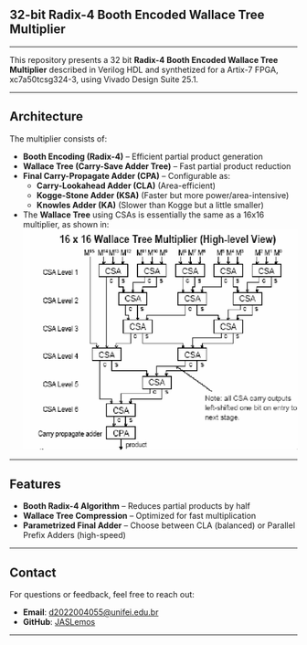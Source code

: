 ## 32-bit Radix-4 Booth Encoded Wallace Tree Multiplier 
---
This repository presents a 32 bit **Radix-4 Booth Encoded Wallace Tree Multiplier**
described in Verilog HDL and synthetized for a Artix-7 FPGA, xc7a50tcsg324-3, 
using Vivado Design Suite 25.1.

---
## Architecture
The multiplier consists of:
- **Booth Encoding (Radix-4)** – Efficient partial product generation  
- **Wallace Tree (Carry-Save Adder Tree)** – Fast partial product reduction  
- **Final Carry-Propagate Adder (CPA)** – Configurable as:  
  - **Carry-Lookahead Adder (CLA)** (Area-efficient)  
  - **Kogge-Stone Adder (KSA)** (Faster but more power/area-intensive)
  - **Knowles Adder (KA)** (Slower than Kogge but a little smaller)  
- The **Wallace Tree** using CSAs is essentially the same as a 16x16 multiplier,
as shown in:
![Wallace Tree Diagram](Typical-Wallace-tree.png)
---
## Features  
- **Booth Radix-4 Algorithm** – Reduces partial products by half  
- **Wallace Tree Compression** – Optimized for fast multiplication  
- **Parametrized Final Adder** – Choose between CLA (balanced) or Parallel Prefix Adders (high-speed)  
---
## Contact

For questions or feedback, feel free to reach out:

- **Email**: d2022004055@unifei.edu.br
- **GitHub**: [JASLemos](https://github.com/JASLemos)
---
